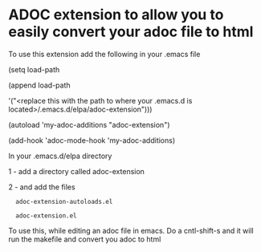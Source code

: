 # ADOC extension to allow you to easily convert your adoc file to html

To use this extension add the following in your .emacs file

(setq load-path

(append load-path
      
'("<replace this with the path to where your .emacs.d is located>/.emacs.d/elpa/adoc-extension")))



(autoload 'my-adoc-additions "adoc-extension")

(add-hook 'adoc-mode-hook 'my-adoc-additions)


In your .emacs.d/elpa directory

1 - add a directory called adoc-extension

2 - and add the files

      adoc-extension-autoloads.el
      
      adoc-extension.el

To use this, while editing an adoc file in emacs.
Do a cntl-shift-s and it will run the makefile and convert you adoc to html
